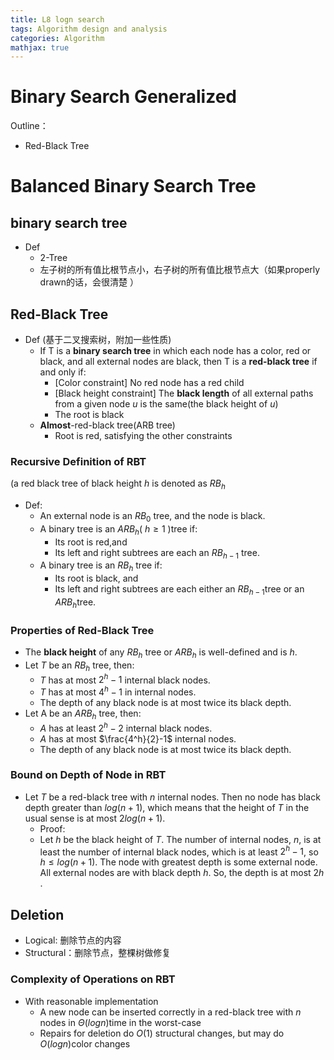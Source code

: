 ```yaml
---
title: L8 logn search
tags: Algorithm design and analysis
categories: Algorithm
mathjax: true
---
```



# Binary Search Generalized

Outline：

* Red-Black Tree

<!--more-->

# Balanced Binary Search Tree

## binary search tree

* Def
  * 2-Tree
  * 左子树的所有值比根节点小，右子树的所有值比根节点大（如果properly drawn的话，会很清楚 ）

## Red-Black Tree

* Def (基于二叉搜索树，附加一些性质)
  * If T is a **binary search tree** in which each node has a color, red or black, and  all external nodes are black, then T is a **red-black tree** if and only if:
    * [Color constraint] No red node has a red child
    * [Black height constraint] The **black length** of all external paths from a given node *u* is the same(the black height of *u*)
    * The root is black
  * **Almost**-red-black tree(ARB tree)
    * Root is red, satisfying the other constraints

### Recursive Definition of RBT

(a red black tree of black height  *h* is denoted as $RB_h$

* Def:
  * An external node is an $RB_0$​ tree, and the node is black.
  * A binary tree is an $ARB_h$( $h \ge 1$ )tree if:
    * Its root is red,and
    * Its left and right subtrees are each an $RB_{h-1}$ tree.
  * A binary tree is an $RB_h$ tree if:
    * Its root is black, and
    * Its left and right subtrees are each either an $RB_{h-1}$​ tree or an $ARB_{h}$​ tree.​

### Properties of Red-Black Tree

* The **black height** of any $RB_h$ tree or $ARB_h$ is well-defined and is *h*.
* Let *T* be an $RB_h$ tree, then:
  * *T* has at most $2^h-1$ internal black nodes.
  * *T* has at most $4^h-1$ in internal nodes.
  * The depth of any black node is at most twice its black depth.
* Let A be an $ARB_h$ tree, then:
  * *A* has at least $2^h-2$ internal black nodes.
  * *A* has at most $\frac{4^h}{2}-1$ internal nodes.
  * The depth of any black node is at most twice its black depth.

### Bound on Depth of Node in RBT

* Let *T* be a red-black tree with *n* internal nodes. Then no node has black depth greater than $log(n+1)$, which means that the height of *T* in the usual sense is at most $2log(n+1)$​.
  * Proof:
  * Let *h* be the black height of *T*. The number of internal nodes, *n*, is at least the number of internal black nodes, which is at least $2^h-1$​, so $h \le log(n+1)$​​. The node with greatest depth is some external node. All external nodes are with black depth *h*. So, the depth is at most $2h$​.

## Deletion

* Logical: 删除节点的内容
* Structural：删除节点，整棵树做修复

### Complexity of Operations on RBT

* With reasonable implementation
  * A new node can be inserted correctly in a red-black tree with *n* nodes in $\Theta(logn)$​ time in the worst-case
  * Repairs for deletion do $O(1)$ structural changes, but may do $O(logn)$color changes
